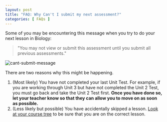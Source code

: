 ```yaml
---
layout: post
title: "FAQ: Why Can't I submit my next assessment?"
categories: [ FAQs ]
---
```

Some of you may be encountering this message when you try to do your next lesson in Biology:

> "You may not view or submit this assessment until you submit all previous assessments."

![cant-submit-message]({{site.baseurl}}/assets/images/cant-submit.jpg)

There are two reasons why this might be happening.

1. (Most likely) You have not completed your last Unit Test. For example, if you are working through Unit 3 but have not completed the Unit 2 Test, you must go back and take the Unit 2 Test first. **Once you have done so, let your teacher know so that they can allow you to move on as soon as possible.**
2. (Less likely but possible) You have accidentally skipped a lesson. [Look at your course tree]({{site.baseurl}}/how-to-see-course-tree/) to be sure that you are on the correct lesson.

